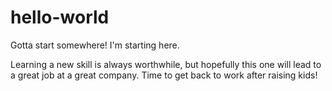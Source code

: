 # hello-world
Gotta start somewhere!  I'm starting here.

Learning a new skill is always worthwhile, but hopefully this one will lead to a great job at a great company.  Time to get back to work after raising kids!
